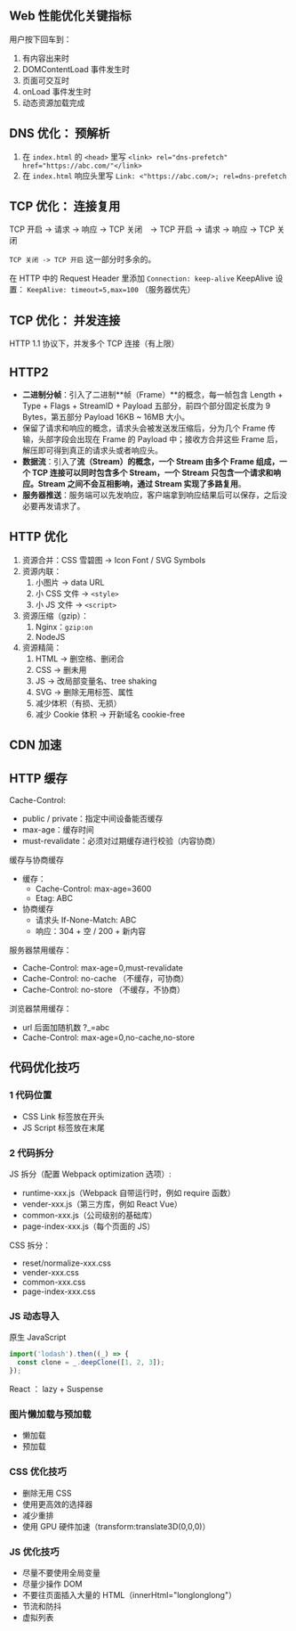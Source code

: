 ## Web 性能优化关键指标

用户按下回车到：

1. 有内容出来时
2. DOMContentLoad 事件发生时
3. 页面可交互时
4. onLoad 事件发生时
5. 动态资源加载完成

## DNS 优化： 预解析

1. 在 `index.html` 的 `<head>` 里写 `<link> rel="dns-prefetch" href="https://abc.com/"</link>`
2. 在 `index.html` 响应头里写 `Link: <"https://abc.com/>; rel=dns-prefetch`

## TCP 优化： 连接复用

TCP 开启 -> 请求 -> 响应 -> TCP 关闭　-> TCP 开启 -> 请求 -> 响应 -> TCP 关闭

`TCP 关闭 -> TCP 开启` 这一部分时多余的。

在 HTTP 中的 Request Header 里添加 `Connection: keep-alive`
KeepAlive 设置： `KeepAlive: timeout=5,max=100` （服务器优先）

## TCP 优化： 并发连接

HTTP 1.1 协议下，并发多个 TCP 连接（有上限）

## HTTP2

- **二进制分帧**：引入了二进制**帧（Frame）**的概念，每一帧包含 Length + Type + Flags + StreamID + Payload 五部分，前四个部分固定长度为 9 Bytes，第五部分 Payload 16KB ~ 16MB 大小。
- 保留了请求和响应的概念，请求头会被发送发压缩后，分为几个 Frame 传输，头部字段会出现在 Frame 的 Payload 中；接收方合并这些 Frame 后，解压即可得到真正的请求头或者响应头。
- **数据流**：引入了**流（Stream）**的概念，一个 Stream 由多个 Frame 组成，一个 TCP 连接可以同时包含多个 Stream，一个 Stream 只包含一个请求和响应。Stream 之间不会互相影响，通过 Stream 实现了**多路复用**。
- **服务器推送**：服务端可以先发响应，客户端拿到响应结果后可以保存，之后没必要再发请求了。

## HTTP 优化

1. 资源合并：CSS 雪碧图 -> Icon Font / SVG Symbols
2. 资源内联：
   1. 小图片 -> data URL
   2. 小 CSS 文件 -> `<style>`
   3. 小 JS 文件 -> `<script>`
3. 资源压缩（gzip）：
   1. Nginx：`gzip:on`
   2. NodeJS
4. 资源精简：
   1. HTML -> 删空格、删闭合
   2. CSS -> 删未用
   3. JS -> 改局部变量名、tree shaking
   4. SVG -> 删除无用标签、属性
   5. 减少体积（有损、无损）
   6. 减少 Cookie 体积 -> 开新域名 cookie-free

## CDN 加速

## HTTP 缓存

Cache-Control:

- public / private：指定中间设备能否缓存
- max-age：缓存时间
- must-revalidate：必须对过期缓存进行校验（内容协商）

缓存与协商缓存

- 缓存：
  - Cache-Control: max-age=3600
  - Etag: ABC
- 协商缓存
  - 请求头 If-None-Match: ABC
  - 响应：304 + 空 / 200 + 新内容

服务器禁用缓存：

- Cache-Control: max-age=0,must-revalidate
- Cache-Control: no-cache （不缓存，可协商）
- Cache-Control: no-store （不缓存，不协商）

浏览器禁用缓存：

- url 后面加随机数 ?\_=abc
- Cache-Control: max-age=0,no-cache,no-store

## 代码优化技巧

### 1 代码位置

- CSS Link 标签放在开头
- JS Script 标签放在末尾

### 2 代码拆分

JS 拆分（配置 Webpack optimization 选项）:

- runtime-xxx.js（Webpack 自带运行时，例如 require 函数）
- vender-xxx.js（第三方库，例如 React Vue）
- common-xxx.js（公司级别的基础库）
- page-index-xxx.js（每个页面的 JS）

CSS 拆分：

- reset/normalize-xxx.css
- vender-xxx.css
- common-xxx.css
- page-index-xxx.css

### JS 动态导入

原生 JavaScript

```js
import('lodash').then((_) => {
  const clone = _.deepClone([1, 2, 3]);
});
```

React ： lazy + Suspense

### 图片懒加载与预加载

- 懒加载
- 预加载

### CSS 优化技巧

- 删除无用 CSS
- 使用更高效的选择器
- 减少重排
- 使用 GPU 硬件加速（transform:translate3D(0,0,0)）

### JS 优化技巧

- 尽量不要使用全局变量
- 尽量少操作 DOM
- 不要往页面插入大量的 HTML（innerHtml="longlonglong"）
- 节流和防抖
- 虚拟列表
